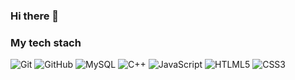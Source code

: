 ### Hi there 👋

<!--
**ChaeyoungPark1016/ChaeyoungPark1016** is a ✨ _special_ ✨ repository because its `README.md` (this file) appears on your GitHub profile.

Here are some ideas to get you started:

- 🔭 I’m currently working on ...
- 🌱 I’m currently learning ...
- 👯 I’m looking to collaborate on ...
- 🤔 I’m looking for help with ...
- 💬 Ask me about ...
- 📫 How to reach me: ...
- 😄 Pronouns: ...
- ⚡ Fun fact: ...
-->


<h3> My tech stach </h3>

![Git](https://img.shields.io/badge/-Git-orange?style=for-the-badge&logo=git&logoColor=white)
![GitHub](https://img.shields.io/badge/-GitHub-black?style=for-the-badge&logo=github&logoColor=white)
![MySQL](https://img.shields.io/badge/-MySQL-007ACC?style=for-the-badge&logo=mysql&logoColor=ffffff)
![C++](https://img.shields.io/badge/-C++-46a2f1?style=for-the-badge&logo=c++&logoColor=ffffff)
![JavaScript](https://img.shields.io/badge/-javascript-yellow?style=for-the-badge&logo=git&logoColor=white)
![HTLML5](https://img.shields.io/badge/-HTML5-F05032?style=for-the-badge&logo=html5&logoColor=ffffff)
![CSS3](https://img.shields.io/badge/-CSS3-007ACC?style=for-the-badge&logo=css3&logoColor=ffffff)
